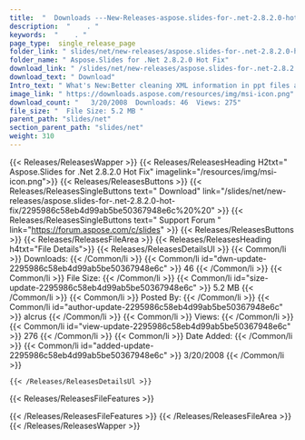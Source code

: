 ```yaml
---
title:  "  Downloads ---New-Releases-aspose.slides-for-.net-2.8.2.0-hot-fix . " 
description:  "    . " 
keywords:  "    . " 
page_type:  single_release_page
folder_link: " slides/net/new-releases/aspose.slides-for-.net-2.8.2.0-hot-fix/"
folder_name: " Aspose.Slides for .Net 2.8.2.0 Hot Fix"
download_link: " /slides/net/new-releases/aspose.slides-for-.net-2.8.2.0-hot-fix/2295986c58eb4d99ab5be50367948e6c"
download_text: " Download"
Intro_text: " What's New:Better cleaning XML information in ppt files added by MS PowerPoint 2..."
image_link: " https://downloads.aspose.com/resources/img/msi-icon.png"
download_count: "   3/20/2008  Downloads: 46  Views: 275"
file_size: "  File Size: 5.2 MB "
parent_path: "slides/net"
section_parent_path: "slides/net"
weight: 310 
---
```


{{< Releases/ReleasesWapper >}}
  {{< Releases/ReleasesHeading H2txt=" Aspose.Slides for .Net 2.8.2.0 Hot Fix" imagelink="/resources/img/msi-icon.png">}}
  {{< Releases/ReleasesButtons >}}
    {{< Releases/ReleasesSingleButtons text=" Download" link="/slides/net/new-releases/aspose.slides-for-.net-2.8.2.0-hot-fix/2295986c58eb4d99ab5be50367948e6c%20%20" >}}
    {{< Releases/ReleasesSingleButtons text=" Support Forum " link="https://forum.aspose.com/c/slides" >}}
  {{< Releases/ReleasesButtons >}}
  {{< Releases/ReleasesFileArea >}}
    {{< Releases/ReleasesHeading h4txt="File Details">}}
    {{< Releases/ReleasesDetailsUl >}}
            {{< Common/li  >}} Downloads: {{< /Common/li >}} 
      {{< Common/li id="dwn-update-2295986c58eb4d99ab5be50367948e6c" >}} 46 {{< /Common/li >}} 
      {{< Common/li  >}} File Size: {{< /Common/li >}} 
      {{< Common/li id="size-update-2295986c58eb4d99ab5be50367948e6c" >}} 5.2 MB {{< /Common/li >}} 
      {{< Common/li  >}} Posted By: {{< /Common/li >}} 
      {{< Common/li id="author-update-2295986c58eb4d99ab5be50367948e6c" >}} alcrus {{< /Common/li >}} 
      {{< Common/li  >}} Views: {{< /Common/li >}} 
      {{< Common/li id="view-update-2295986c58eb4d99ab5be50367948e6c" >}} 276 {{< /Common/li >}} 
      {{< Common/li  >}} Date Added: {{< /Common/li >}} 
      {{< Common/li id="added-update-2295986c58eb4d99ab5be50367948e6c" >}} 3/20/2008 {{< /Common/li >}} 

    {{< /Releases/ReleasesDetailsUl >}}

  {{< Releases/ReleasesFileFeatures >}}
      
  {{< /Releases/ReleasesFileFeatures >}}
 {{< /Releases/ReleasesFileArea >}}
{{< /Releases/ReleasesWapper >}}



